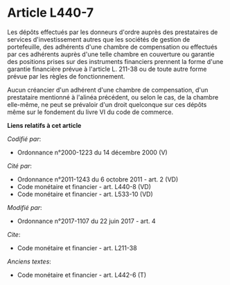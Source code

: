 # Article L440-7

Les dépôts effectués par les donneurs d'ordre auprès des prestataires de services d'investissement autres que les sociétés de
gestion de portefeuille, des adhérents d'une chambre de compensation ou effectués par ces adhérents auprès d'une telle
chambre en couverture ou garantie des positions prises sur des instruments financiers prennent la forme d'une garantie
financière prévue à l'article L. 211-38 ou de toute autre forme prévue par les règles de fonctionnement.

Aucun créancier d'un adhérent d'une chambre de compensation, d'un prestataire mentionné à l'alinéa précédent, ou selon le
cas, de la chambre elle-même, ne peut se prévaloir d'un droit quelconque sur ces dépôts même sur le fondement du livre VI du
code de commerce.

**Liens relatifs à cet article**

_Codifié par_:

  - Ordonnance n°2000-1223 du 14 décembre 2000 (V)

_Cité par_:

  - Ordonnance n°2011-1243 du 6 octobre 2011 - art. 2 (VD)
  - Code monétaire et financier - art. L440-8 (VD)
  - Code monétaire et financier - art. L533-10 (VD)

_Modifié par_:

  - Ordonnance n°2017-1107 du 22 juin 2017 - art. 4

_Cite_:

  - Code monétaire et financier - art. L211-38

_Anciens textes_:

  - Code monétaire et financier - art. L442-6 (T)
